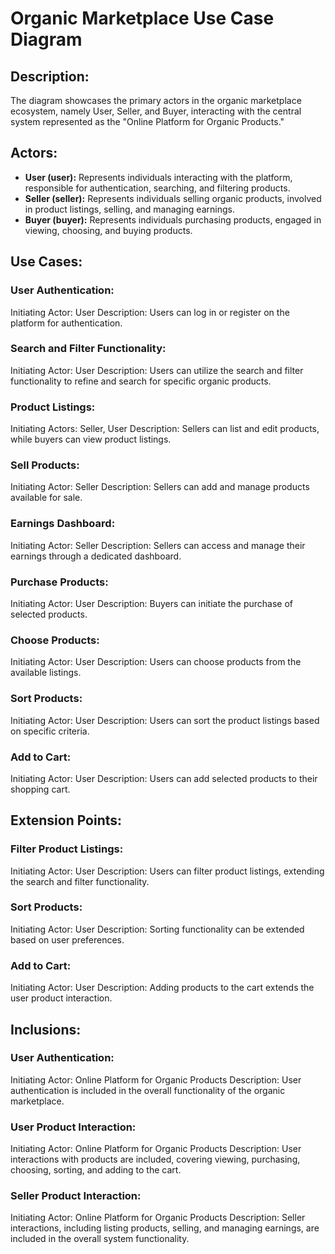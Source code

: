 # Organic Marketplace Use Case Diagram

## Description:

The diagram showcases the primary actors in the organic marketplace ecosystem, namely User, Seller, and Buyer, interacting with the central system represented as the "Online Platform for Organic Products."

## Actors:

- **User (user):** Represents individuals interacting with the platform, responsible for authentication, searching, and filtering products.
- **Seller (seller):** Represents individuals selling organic products, involved in product listings, selling, and managing earnings.
- **Buyer (buyer):** Represents individuals purchasing products, engaged in viewing, choosing, and buying products.

## Use Cases:

### User Authentication:

Initiating Actor: User
Description: Users can log in or register on the platform for authentication.

### Search and Filter Functionality:

Initiating Actor: User
Description: Users can utilize the search and filter functionality to refine and search for specific organic products.

### Product Listings:

Initiating Actors: Seller, User
Description: Sellers can list and edit products, while buyers can view product listings.

### Sell Products:

Initiating Actor: Seller
Description: Sellers can add and manage products available for sale.

### Earnings Dashboard:

Initiating Actor: Seller
Description: Sellers can access and manage their earnings through a dedicated dashboard.

### Purchase Products:

Initiating Actor: User
Description: Buyers can initiate the purchase of selected products.

### Choose Products:

Initiating Actor: User
Description: Users can choose products from the available listings.

### Sort Products:

Initiating Actor: User
Description: Users can sort the product listings based on specific criteria.

### Add to Cart:

Initiating Actor: User
Description: Users can add selected products to their shopping cart.

## Extension Points:

### Filter Product Listings:

Initiating Actor: User
Description: Users can filter product listings, extending the search and filter functionality.

### Sort Products:

Initiating Actor: User
Description: Sorting functionality can be extended based on user preferences.

### Add to Cart:

Initiating Actor: User
Description: Adding products to the cart extends the user product interaction.

## Inclusions:

### User Authentication:

Initiating Actor: Online Platform for Organic Products
Description: User authentication is included in the overall functionality of the organic marketplace.

### User Product Interaction:

Initiating Actor: Online Platform for Organic Products
Description: User interactions with products are included, covering viewing, purchasing, choosing, sorting, and adding to the cart.

### Seller Product Interaction:

Initiating Actor: Online Platform for Organic Products
Description: Seller interactions, including listing products, selling, and managing earnings, are included in the overall system functionality.
